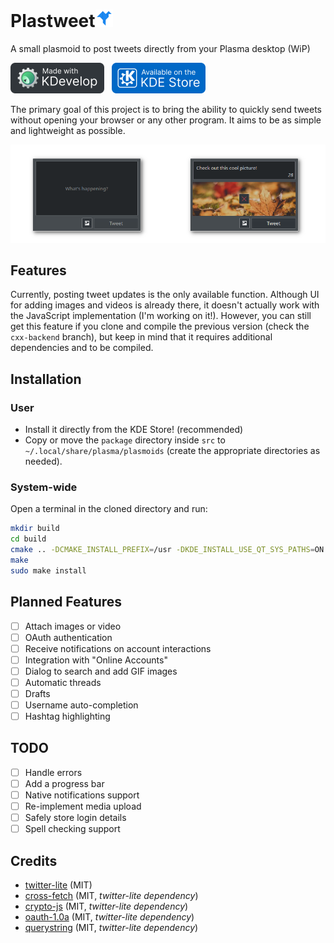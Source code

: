 # Plastweet<img src="img/plastweet.svg" style="height: 1em; width: 1em;">
A small plasmoid to post tweets directly from your Plasma desktop (WiP)

<a href="https://www.kdevelop.org/" target="_blank"><img src="img/made-with-kdevelop.png" width="150"></a>
<a href="https://store.kde.org/p/1407433/" target="_blank"><img src="img/kde-store.png" width="150" style="padding-left:0.5rem;"></a>

The primary goal of this project is to bring the ability to quickly send tweets without opening your browser or any other program. It aims to be as simple and lightweight as possible.

![Screenshot](./img/preview.png)

## Features
Currently, posting tweet updates is the only available function. Although UI for adding images and videos is already there, it doesn't actually work with the JavaScript implementation (I'm working on it!).
However, you can still get this feature if you clone and compile the previous version (check the `cxx-backend` branch), but keep in mind that it requires additional dependencies and to be compiled.

## Installation
### User
- Install it directly from the KDE Store! (recommended)
- Copy or move the `package` directory inside `src` to `~/.local/share/plasma/plasmoids` (create the appropriate directories as needed).

### System-wide
Open a terminal in the cloned directory and run:
```bash
mkdir build
cd build
cmake .. -DCMAKE_INSTALL_PREFIX=/usr -DKDE_INSTALL_USE_QT_SYS_PATHS=ON
make
sudo make install
```

## Planned Features
- [ ] Attach images or video
- [ ] OAuth authentication
- [ ] Receive notifications on account interactions
- [ ] Integration with "Online Accounts"
- [ ] Dialog to search and add GIF images
- [ ] Automatic threads
- [ ] Drafts
- [ ] Username auto-completion
- [ ] Hashtag highlighting

## TODO
- [ ] Handle errors
- [ ] Add a progress bar
- [ ] Native notifications support
- [ ] Re-implement media upload
- [ ] Safely store login details
- [ ] Spell checking support

## Credits
* [twitter-lite](https://github.com/draftbit/twitter-lite) (MIT)
* [cross-fetch](https://github.com/lquixada/cross-fetch) (MIT, _twitter-lite dependency_)
* [crypto-js](https://github.com/brix/crypto-js) (MIT, _twitter-lite dependency_)
* [oauth-1.0a](https://github.com/ddo/oauth-1.0a) (MIT, _twitter-lite dependency_)
* [querystring](https://github.com/Gozala/querystring) (MIT, _twitter-lite dependency_)